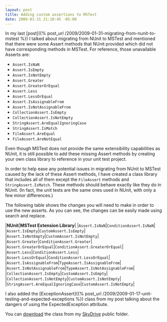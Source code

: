```yaml
---
layout: post
title: Adding custom assertions to MSTest
date: 2009-01-31 21:10:45 -05:00
---
```


In my last [post]({% post_url /2009/2009-01-31-migrating-from-nunit-to-mstest %}) I talked about migrating from NUnit to MSTest and mentioned that there were some Assert methods that NUnit provided which did not have corresponding methods in MSTest. For reference, those unavailable Asserts are:

* `Assert.IsNaN`
* `Assert.IsEmpty`
* `Assert.IsNotEmpty`
* `Assert.Greater`
* `Assert.GreaterOrEqual`
* `Assert.Less`
* `Assert.LessOrEqual`
* `Assert.IsAssignableFrom`
* `Assert.IsNotAssignableFrom`
* `CollectionAssert.IsEmpty`
* `CollectionAssert.IsNotEmpty`
* `StringAssert.AreEqualIgnoringCase`
* `StringAssert.IsMatch`
* `FileAssert.AreEqual`
* `FileAssert.AreNotEqual`

Even though MSTest does not provide the same extensibility capabilities as NUnit, it is still possible to add these missing Assert methods by creating your own class library to reference in your unit test project.

In order to help ease any potential issues in migrating from NUnit to MSTest caused by the lack of these Assert methods, I have created a class library that includes all of them except the `FileAssert` methods and `StringAssert.IsMatch`. These methods should behave exactly like they do in NUnit. (In fact, the unit tests are the same ones used in NUnit, with only a few minor differences.)

The following table shows the changes you will need to make in order to use the new asserts. As you can see, the changes can be easily made using search and replace.

|**NUnit**|**MSTest Extension Library**|
|`Assert.IsNaN`|`ConditionAssert.IsNaN`|
|`Assert.IsEmpty`|`CustomAssert.IsEmpty`|
|`Assert.IsNotEmpty`|`CustomAssert.IsNotEmpty`|
|`Assert.Greater`|`ConditionAssert.Greater`|
|`Assert.GreaterOrEqual`|`ConditionAssert.GreaterOrEqual`|
|`Assert.Less`|`ConditionAssert.Less`|
|`Assert.LessOrEqual`|`ConditionAssert.LessOrEqual`|
|`Assert.IsAssignableFrom`|`TypeAssert.IsAssignableFrom`|
|`Assert.IsNotAssignableFrom`|`TypeAssert.IsNotAssignableFrom`|
|`CollectionAssert.IsEmpty`|`CustomAssert.IsEmpty`|
|`CollectionAssert.IsNotEmpty`|`CustomAssert.IsNotEmpty`|
|`StringAssert.AreEqualIgnoringCase`|`CustomAssert.IsNotEmpty`|

I also added the [ExceptionAssert]({% post_url /2009/2009-01-17-unit-testing-and-expected-exceptions %}) class from my post talking about the dangers of using the ExpectedException attribute.

You can [download](http://cid-93d618d639ec9651.skydrive.live.com/self.aspx/Public/Campari.Software.UnitTest.Framework.zip) the class from my [SkyDrive](http://skydrive.live.com/) public folder.
